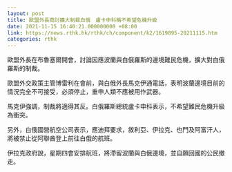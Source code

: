 ```yaml
---
layout: post
title: 歐盟外長商討擴大制裁白俄　盧卡申科稱不希望危機升級
date: 2021-11-15 16:40:21.000000000 +08:00
link: https://news.rthk.hk/rthk/ch/component/k2/1619895-20211115.htm
categories: rthk
---
```


歐盟外長在布魯塞爾開會，討論因應波蘭與白俄羅斯的邊境難民危機，擴大對白俄羅斯的制裁。

歐盟外交政策主管博雷利在會前，與白俄外長馬克伊通電話，表明波蘭邊境目前的情況完全不可接受，必須停止，重申人類不應被用作武器。

馬克伊強調，制裁將適得其反。白俄羅斯總統盧卡申科表示，不希望難民危機升級為衝突。

另外，白俄國營航空公司表示，應迪拜要求，敘利亞、伊拉克、也門及阿富汗人，將被禁止從阿聯酋登上前往白俄的航班。

伊拉克政府說，星期四會安排航班，將滯留波蘭與白俄邊境，並自願回國的公民撤走。
